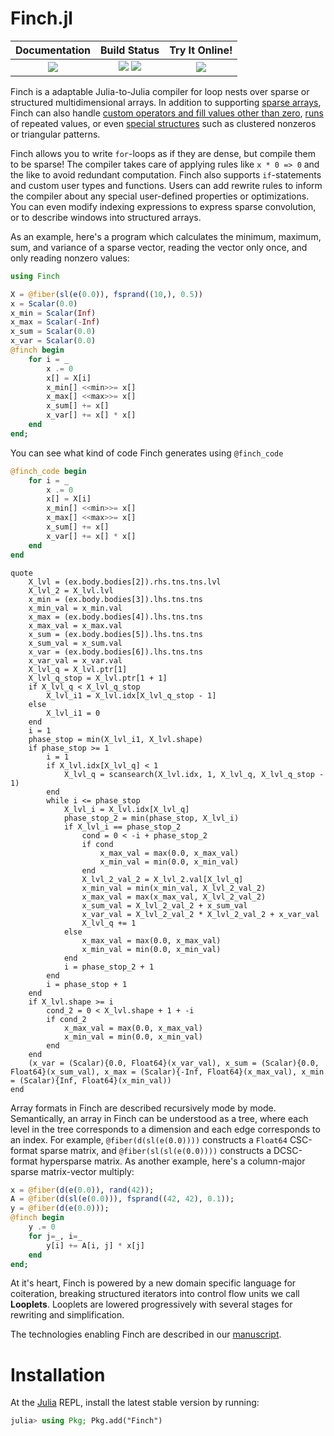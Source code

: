 # Finch.jl

[docs]:https://willow-ahrens.github.io/Finch.jl/stable
[ci]:https://github.com/willow-ahrens/Finch.jl/actions/workflows/CI.yml?query=branch%3Amain
[cov]:https://codecov.io/gh/willow-ahrens/Finch.jl
[tool]:https://mybinder.org/v2/gh/willow-ahrens/Finch.jl/gh-pages?labpath=dev%2Finteractive.ipynb

[docs_ico]:https://img.shields.io/badge/docs-stable-blue.svg
[ci_ico]:https://github.com/willow-ahrens/Finch.jl/actions/workflows/CI.yml/badge.svg?branch=main
[cov_ico]:https://codecov.io/gh/willow-ahrens/Finch.jl/branch/main/graph/badge.svg
[tool_ico]:https://mybinder.org/badge_logo.svg

| **Documentation**     | **Build Status**                      | **Try It Online!**       |
|:---------------------:|:-------------------------------------:|:---------------------:|
| [![][docs_ico]][docs] | [![][ci_ico]][ci] [![][cov_ico]][cov] | [![][tool_ico]][tool] |

Finch is a adaptable Julia-to-Julia compiler for loop nests over sparse or structured
multidimensional arrays. In addition to supporting [sparse
arrays](https://en.wikipedia.org/wiki/Sparse_matrix), Finch can also handle
[custom operators and fill values other than zero](https://en.wikipedia.org/wiki/GraphBLAS),
[runs](https://en.wikipedia.org/wiki/Run-length_encoding) of repeated values, or
even [special
structures](https://en.wikipedia.org/wiki/Sparse_matrix#Special_structure) such
as clustered nonzeros or triangular patterns.

Finch allows you to write `for`-loops as if they are dense, but compile them to be
sparse! The compiler takes care of applying rules like `x * 0 => 0` and the like
to avoid redundant computation.  Finch also supports `if`-statements and custom
user types and functions.  Users can add rewrite rules to inform the compiler
about any special user-defined properties or optimizations.  You can even modify
indexing expressions to express sparse convolution, or to describe windows into
structured arrays.

As an example, here's a program which calculates the minimum, maximum, sum, and
variance of a sparse vector, reading the vector only once, and only reading
nonzero values:

````julia
using Finch

X = @fiber(sl(e(0.0)), fsprand((10,), 0.5))
x = Scalar(0.0)
x_min = Scalar(Inf)
x_max = Scalar(-Inf)
x_sum = Scalar(0.0)
x_var = Scalar(0.0)
@finch begin
    for i = _
        x .= 0
        x[] = X[i]
        x_min[] <<min>>= x[]
        x_max[] <<max>>= x[]
        x_sum[] += x[]
        x_var[] += x[] * x[]
    end
end;
````

You can see what kind of code Finch generates using `@finch_code`

````julia
@finch_code begin
    for i = _
        x .= 0
        x[] = X[i]
        x_min[] <<min>>= x[]
        x_max[] <<max>>= x[]
        x_sum[] += x[]
        x_var[] += x[] * x[]
    end
end
````

````
quote
    X_lvl = (ex.body.bodies[2]).rhs.tns.tns.lvl
    X_lvl_2 = X_lvl.lvl
    x_min = (ex.body.bodies[3]).lhs.tns.tns
    x_min_val = x_min.val
    x_max = (ex.body.bodies[4]).lhs.tns.tns
    x_max_val = x_max.val
    x_sum = (ex.body.bodies[5]).lhs.tns.tns
    x_sum_val = x_sum.val
    x_var = (ex.body.bodies[6]).lhs.tns.tns
    x_var_val = x_var.val
    X_lvl_q = X_lvl.ptr[1]
    X_lvl_q_stop = X_lvl.ptr[1 + 1]
    if X_lvl_q < X_lvl_q_stop
        X_lvl_i1 = X_lvl.idx[X_lvl_q_stop - 1]
    else
        X_lvl_i1 = 0
    end
    i = 1
    phase_stop = min(X_lvl_i1, X_lvl.shape)
    if phase_stop >= 1
        i = 1
        if X_lvl.idx[X_lvl_q] < 1
            X_lvl_q = scansearch(X_lvl.idx, 1, X_lvl_q, X_lvl_q_stop - 1)
        end
        while i <= phase_stop
            X_lvl_i = X_lvl.idx[X_lvl_q]
            phase_stop_2 = min(phase_stop, X_lvl_i)
            if X_lvl_i == phase_stop_2
                cond = 0 < -i + phase_stop_2
                if cond
                    x_max_val = max(0.0, x_max_val)
                    x_min_val = min(0.0, x_min_val)
                end
                X_lvl_2_val_2 = X_lvl_2.val[X_lvl_q]
                x_min_val = min(x_min_val, X_lvl_2_val_2)
                x_max_val = max(x_max_val, X_lvl_2_val_2)
                x_sum_val = X_lvl_2_val_2 + x_sum_val
                x_var_val = X_lvl_2_val_2 * X_lvl_2_val_2 + x_var_val
                X_lvl_q += 1
            else
                x_max_val = max(0.0, x_max_val)
                x_min_val = min(0.0, x_min_val)
            end
            i = phase_stop_2 + 1
        end
        i = phase_stop + 1
    end
    if X_lvl.shape >= i
        cond_2 = 0 < X_lvl.shape + 1 + -i
        if cond_2
            x_max_val = max(0.0, x_max_val)
            x_min_val = min(0.0, x_min_val)
        end
    end
    (x_var = (Scalar){0.0, Float64}(x_var_val), x_sum = (Scalar){0.0, Float64}(x_sum_val), x_max = (Scalar){-Inf, Float64}(x_max_val), x_min = (Scalar){Inf, Float64}(x_min_val))
end
````

Array formats in Finch are described recursively mode by mode.  Semantically, an
array in Finch can be understood as a tree, where each level in the tree
corresponds to a dimension and each edge corresponds to an index. For example,
`@fiber(d(sl(e(0.0))))` constructs a `Float64` CSC-format sparse matrix, and
`@fiber(sl(sl(e(0.0))))` constructs a DCSC-format hypersparse matrix. As another
example, here's a column-major sparse matrix-vector multiply:

````julia
x = @fiber(d(e(0.0)), rand(42));
A = @fiber(d(sl(e(0.0))), fsprand((42, 42), 0.1));
y = @fiber(d(e(0.0)));
@finch begin
    y .= 0
    for j=_, i=_
        y[i] += A[i, j] * x[j]
    end
end;
````

At it's heart, Finch is powered by a new domain specific language for
coiteration, breaking structured iterators into control flow units we call
**Looplets**. Looplets are lowered progressively with
several stages for rewriting and simplification.

The technologies enabling Finch are described in our [manuscript](doi.org/10.1145/3579990.3580020).

# Installation

At the [Julia](https://julialang.org/downloads/) REPL, install the latest stable version by running:

````julia
julia> using Pkg; Pkg.add("Finch")
````

